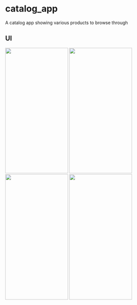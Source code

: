 # catalog_app

A catalog app showing various products to browse through

## UI

<img src="https://user-images.githubusercontent.com/60187111/132685229-ef80597d-d7c7-4fdf-ae20-a1709bee5fc4.png" width="200" height="400" />

<img src="https://user-images.githubusercontent.com/60187111/132685285-86239bc4-c9b6-47bf-b06a-4cecb2d82dad.png" width="200" height="400" />

<img src="https://user-images.githubusercontent.com/60187111/132685364-c1602617-3c80-4edd-a77d-d890b83f80f9.png" width="200" height="400" />

<img src="https://user-images.githubusercontent.com/60187111/132685410-a3169a32-d433-44d8-bce8-1cdef5caaf78.png" width="200" height="400" />


